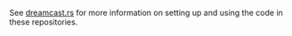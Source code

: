 See [dreamcast.rs](https://dreamcast.rs) for more information on setting up and using the code in these repositories. 
